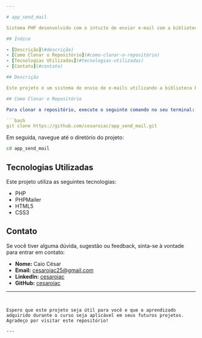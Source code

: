 ```yaml
---

# app_send_mail

Sistema PHP desenvolvido com o intuito de enviar e-mail com a biblioteca pública PHPMailer. Desenvolvido durante curso da Udemy.

## Índice

- [Descrição](#descrição)
- [Como Clonar o Repositório](#como-clonar-o-repositório)
- [Tecnologias Utilizadas](#tecnologias-utilizadas)
- [Contato](#contato)

## Descrição

Este projeto é um sistema de envio de e-mails utilizando a biblioteca PHPMailer, desenvolvido durante um curso na Udemy. O objetivo é proporcionar uma solução simples e eficaz para enviar e-mails através de um servidor PHP.

## Como Clonar o Repositório

Para clonar o repositório, execute o seguinte comando no seu terminal:

```bash
git clone https://github.com/cesaroiac/app_send_mail.git
```

Em seguida, navegue até o diretório do projeto:

```bash
cd app_send_mail
```

## Tecnologias Utilizadas

Este projeto utiliza as seguintes tecnologias:

- PHP
- PHPMailer
- HTML5
- CSS3

## Contato

Se você tiver alguma dúvida, sugestão ou feedback, sinta-se à vontade para entrar em contato:

- **Nome:** Caio César
- **Email:** cesaroiac25@gmail.com
- **LinkedIn:** [cesaroiac](https://www.linkedin.com/in/cesaroiac/)
- **GitHub:** [cesaroiac](https://github.com/cesaroiac)

---
```


Espero que este projeto seja útil para você e que o aprendizado adquirido durante o curso seja aplicável em seus futuros projetos. Agradeço por visitar este repositório!

---
